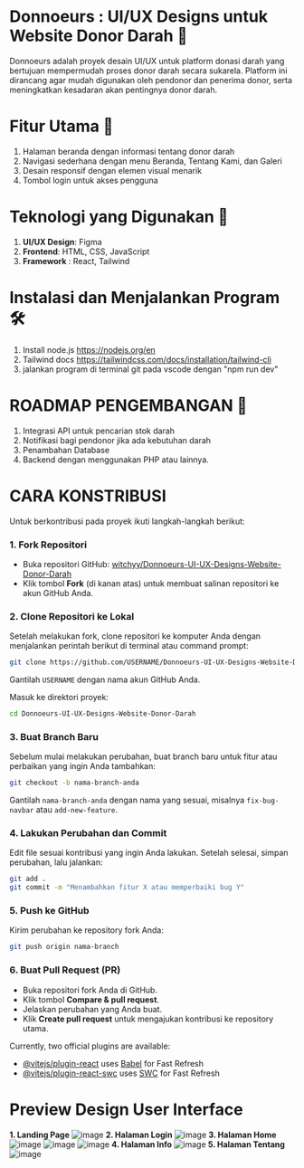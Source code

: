 # Donnoeurs : UI/UX Designs untuk Website Donor Darah 🔴
Donnoeurs adalah proyek desain UI/UX untuk platform donasi darah yang bertujuan mempermudah proses donor darah secara sukarela. Platform ini dirancang agar mudah digunakan oleh pendonor dan penerima donor, serta meningkatkan kesadaran akan pentingnya donor darah.

# Fitur Utama 🌟
1.  Halaman beranda dengan informasi tentang donor darah
2.  Navigasi sederhana dengan menu Beranda, Tentang Kami, dan Galeri
3.  Desain responsif dengan elemen visual menarik
4.  Tombol login untuk akses pengguna

# Teknologi yang Digunakan 🚀
1. **UI/UX Design**: Figma
2. **Frontend**: HTML, CSS, JavaScript 
3. **Framework** : React, Tailwind

# Instalasi dan Menjalankan Program🛠
1. Install node.js https://nodejs.org/en
2. Tailwind docs https://tailwindcss.com/docs/installation/tailwind-cli
3. jalankan program di terminal  git pada vscode dengan "npm run dev"

# ROADMAP PENGEMBANGAN 📢
1.  Integrasi API untuk pencarian stok darah
2.  Notifikasi bagi pendonor jika ada kebutuhan darah
3.  Penambahan Database
4.  Backend dengan menggunakan PHP atau lainnya.
   
# CARA KONSTRIBUSI #
Untuk berkontribusi pada proyek ikuti langkah-langkah berikut:  

### **1. Fork Repositori**  
- Buka repositori GitHub: [witchyy/Donnoeurs-UI-UX-Designs-Website-Donor-Darah](https://github.com/witchyy/Donnoeurs-UI-UX-Designs-Website-Donor-Darah)  
- Klik tombol **Fork** (di kanan atas) untuk membuat salinan repositori ke akun GitHub Anda.  

### **2. Clone Repositori ke Lokal**  
Setelah melakukan fork, clone repositori ke komputer Anda dengan menjalankan perintah berikut di terminal atau command prompt:  
```bash
git clone https://github.com/USERNAME/Donnoeurs-UI-UX-Designs-Website-Donor-Darah.git
```
Gantilah `USERNAME` dengan nama akun GitHub Anda.  

Masuk ke direktori proyek:  
```bash
cd Donnoeurs-UI-UX-Designs-Website-Donor-Darah
```

### **3. Buat Branch Baru**  
Sebelum mulai melakukan perubahan, buat branch baru untuk fitur atau perbaikan yang ingin Anda tambahkan:  
```bash
git checkout -b nama-branch-anda
```
Gantilah `nama-branch-anda` dengan nama yang sesuai, misalnya `fix-bug-navbar` atau `add-new-feature`.  

### **4. Lakukan Perubahan dan Commit**  
Edit file sesuai kontribusi yang ingin Anda lakukan. Setelah selesai, simpan perubahan, lalu jalankan:  
```bash
git add .
git commit -m "Menambahkan fitur X atau memperbaiki bug Y"
```

### **5. Push ke GitHub**  
Kirim perubahan ke repository fork Anda:  
```bash
git push origin nama-branch
```

### **6. Buat Pull Request (PR)**  
- Buka repositori fork Anda di GitHub.  
- Klik tombol **Compare & pull request**.  
- Jelaskan perubahan yang Anda buat.  
- Klik **Create pull request** untuk mengajukan kontribusi ke repository utama.  

Currently, two official plugins are available:

- [@vitejs/plugin-react](https://github.com/vitejs/vite-plugin-react/blob/main/packages/plugin-react/README.md) uses [Babel](https://babeljs.io/) for Fast Refresh
- [@vitejs/plugin-react-swc](https://github.com/vitejs/vite-plugin-react-swc) uses [SWC](https://swc.rs/) for Fast Refresh

# Preview Design User Interface 
**1. Landing Page**
![image](https://github.com/user-attachments/assets/8522a92c-5c07-478f-803f-4d0cb05c63f6)
**2. Halaman Login**
![image](https://github.com/user-attachments/assets/b079c98c-2dc8-4b3d-b3b7-6f27d65cd7dd)
**3. Halaman Home**
![image](https://github.com/user-attachments/assets/07399e7f-2609-489b-a8f0-8cd64824ab7d)
![image](https://github.com/user-attachments/assets/08deae4a-0c5e-4e2c-a811-05a8e42306e6)
![image](https://github.com/user-attachments/assets/bf2333fa-0c63-4e45-abe9-b98eeda4a987)
**4. Halaman Info**
![image](https://github.com/user-attachments/assets/ed3faa51-889d-492f-88d0-1aa6fe8a6555)
**5. Halaman Tentang**
![image](https://github.com/user-attachments/assets/d85be0ff-5db5-4e25-bfd6-a3d6f77ff8d7)







